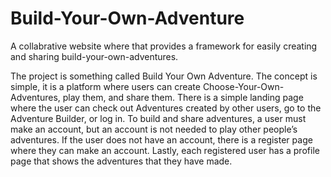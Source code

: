 # Build-Your-Own-Adventure
A collabrative website where that provides a framework for easily creating and sharing build-your-own-adventures. 

The project is something called Build Your Own Adventure. The concept is simple, it is a platform where users can create Choose-Your-Own-Adventures, play them, and share them. There is a simple landing page where the user can check out Adventures created by other users, go to the Adventure Builder, or log in. To build and share adventures, a user must make an account, but an account is not needed to play other people’s adventures. If the user does not have an account, there is a register page where they can make an account. Lastly, each registered user has a profile page that shows the adventures that they have made.